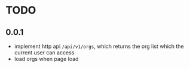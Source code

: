 # TODO

## 0.0.1

- implement http api `/api/v1/orgs`, which returns the org list which the current user can access
- load orgs when page load
